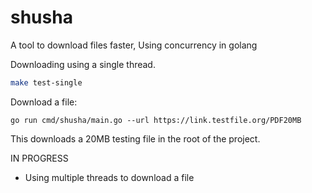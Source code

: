 # shusha

A tool to download files faster, Using concurrency in golang

Downloading using a single thread.

``` bash
make test-single
```

Download a file:
```
go run cmd/shusha/main.go --url https://link.testfile.org/PDF20MB
```

This downloads a 20MB testing file in the root of the project.

IN PROGRESS

- Using multiple threads to download a file
